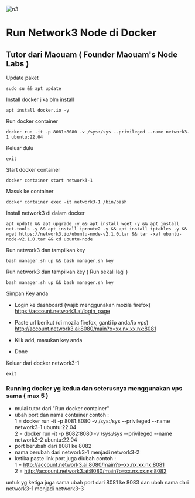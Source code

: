 

![n3](https://github.com/user-attachments/assets/0b8d794e-23b1-49df-8df0-ea30e54f7098)

# Run Network3 Node di Docker

## Tutor dari Maouam ( Founder Maouam's Node Labs )


Update paket
```
sudo su && apt update
```
Install docker jika blm install
```
apt install docker.io -y
```
Run docker container
```
docker run -it -p 8081:8080 -v /sys:/sys --privileged --name network3-1 ubuntu:22.04
```
Keluar dulu
```
exit
```
Start docker container 
```
docker container start network3-1
```
Masuk ke container
```
docker container exec -it network3-1 /bin/bash
```
Install network3 di dalam docker
```
apt update && apt upgrade -y && apt install wget -y && apt install net-tools -y && apt install iproute2 -y && apt install iptables -y && wget https://network3.io/ubuntu-node-v2.1.0.tar && tar -xvf ubuntu-node-v2.1.0.tar && cd ubuntu-node
```
Run network3 dan tampilkan key
```
bash manager.sh up && bash manager.sh key
```
Run network3 dan tampilkan key ( Run sekali lagi )
```
bash manager.sh up && bash manager.sh key
```
Simpan Key anda 

* Login ke dashboard (wajib menggunakan mozila firefox) 
https://account.network3.ai/login_page 

* Paste url berikut (di mozila firefox, ganti ip anda/ip vps) 
http://account.network3.ai:8080/main?o=xx.nx.xx.nx:8081 

* Klik add, masukan key anda 

* Done

Keluar dari docker network3-1
```
exit
``` 



### Running docker yg kedua dan seterusnya menggunakan vps sama ( max 5 )
- mulai tutor dari "Run docker container"
- ubah port dan nama container
contoh : \
  1 = docker run -it -p 8081:8080 -v /sys:/sys --privileged --name network3-1 ubuntu:22.04 \
  2 = docker run -it -p 8082:8080 -v /sys:/sys --privileged --name network3-2 ubuntu:22.04
- port berubah dari 8081 ke 8082
- nama berubah dari network3-1 menjadi network3-2
- ketika paste link port juga diubah
contoh : \
  1 = http://account.network3.ai:8080/main?o=xx.nx.xx.nx:8081 \
  2 = http://account.network3.ai:8080/main?o=xx.nx.xx.nx:8082 

untuk yg ketiga juga sama ubah port dari 8081 ke 8083 dan ubah nama dari network3-1 menjadi network3-3
